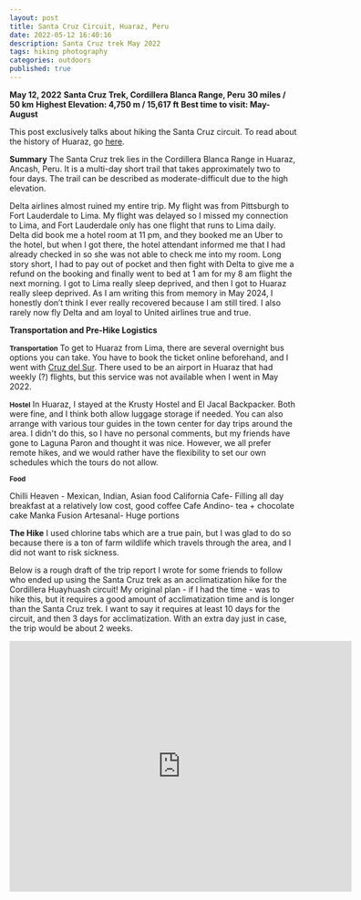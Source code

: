 ```yaml
---
layout: post
title: Santa Cruz Circuit, Huaraz, Peru
date: 2022-05-12 16:40:16
description: Santa Cruz trek May 2022
tags: hiking photography
categories: outdoors
published: true
---
```


**May 12, 2022**
**Santa Cruz Trek, Cordillera Blanca Range, Peru**
**30 miles / 50 km**
**Highest Elevation: 4,750 m / 15,617 ft**
**Best time to visit: May-August**

This post exclusively talks about hiking the Santa Cruz circuit. To read about the history of Huaraz, go [here](https://akb75.github.io/2022/08/02/huaraz-info.html).

**Summary**
The Santa Cruz trek lies in the Cordillera Blanca Range in Huaraz, Ancash, Peru. It is a multi-day short trail that takes approximately two to four days. The trail can be described as moderate-difficult due to the high elevation.

Delta airlines almost ruined my entire trip. My flight was from Pittsburgh to Fort Lauderdale to Lima. My flight was delayed so I missed my connection to Lima, and Fort Lauderdale only has one flight that runs to Lima daily. Delta did book me a hotel room at 11 pm, and they booked me an Uber to the hotel, but when I got there, the hotel attendant informed me that I had already checked in so she was not able to check me into my room. Long story short, I had to pay out of pocket and then fight with Delta to give me a refund on the booking and finally went to bed at 1 am for my 8 am flight the next morning. I got to Lima really sleep deprived, and then I got to Huaraz really sleep deprived. As I am writing this from memory in May 2024, I honestly don’t think I ever really recovered because I am still tired. I also rarely now fly Delta and am loyal to United airlines true and true.

**Transportation and Pre-Hike Logistics**

<span style="font-size:smaller;">**Transportation**</span>
To get to Huaraz from Lima, there are several overnight bus options you can take. You have to book the ticket online beforehand, and I went with [Cruz del Sur](https://www.cruzdelsur.com.pe/). There used to be an airport in Huaraz that had weekly (?) flights, but this service was not available when I went in May 2022.

<span style="font-size:smaller;">**Hostel**</span>
In Huaraz, I stayed at the Krusty Hostel and El Jacal Backpacker. Both were fine, and I think both allow luggage storage if needed. You can also arrange with various tour guides in the town center for day trips around the area. I didn't do this, so I have no personal comments, but my friends have gone to Laguna Paron and thought it was nice. However, we all prefer remote hikes, and we would rather have the flexibility to set our own schedules which the tours do not allow.

<span style="font-size:smaller;">**Food**</span>

Chilli Heaven - Mexican, Indian, Asian food
California Cafe- Filling all day breakfast at a relatively low cost, good coffee
Cafe Andino- tea + chocolate cake
Manka Fusion Artesanal- Huge portions

**The Hike**
I used chlorine tabs which are a true pain, but I was glad to do so because there is a ton of farm wildlife which travels through the area, and I did not want to risk sickness.

Below is a rough draft of the trip report I wrote for some friends to follow who ended up using the Santa Cruz trek as an acclimatization hike for the Cordillera Huayhuash circuit! My original plan - if I had the time - was to hike this, but it requires a good amount of acclimatization time and is longer than the Santa Cruz trek. I want to say it requires at least 10 days for the circuit, and then 3 days for acclimatization. With an extra day just in case, the trip would be about 2 weeks.

<iframe src="https://www.google.com/maps/d/embed?mid=1aFBzZl06uV4HKrDjGyeTfu4K-b73ADo&ehbc=2E312F" width="600" height="440" style="border:0;" allowfullscreen="" loading="lazy"><

You can access the gpx file for my website on this [Google drive](https://drive.google.com/drive/folders/15EfSs-t0rEfvqYgS36IsK2gOdrNu4UF_?usp=sharing). The gpx route doesn't include waypoints, but the track is very easy to follow. I carry a Garmin in-reach mini for all my hikes.

**Colectivo to Vaqueria**
The access to the trail head is quite a way out of town. I had read previous blogs on hikers being able to hike the day they started in Huaraz, but I was unable to do this, and I also do not recommend this option. I got to Vaqueria in the evening after a day of travel.

You will have to take a colectivo from Huaraz to Yunguay, and then from Yunguay to Vaqueria. You can ask at your local hostel where the colectivos are departing from because from reading previous blogs, it seems that the locations change relatively often. The colectivo to Yunguay should cost about 5 soles, and from Yunguay to Vaqueria about 20 soles. It takes one hour to get from Huaraz to Yunguay, and 3 hours to get from Yunguay to Vaqueria if the colectivos have enough passengers. I left around 8 am, and got to Vaqueria around 4 pm. The drivers in Yunguay (big taxi station) wait for the colectivo to fill up with people before departing even if the departure time is set, so I had a 3 hour stop in Yunguay.

In Vaqueria, there is a “hostel” that a couple runs which you see whenever you get off the colectivo. It is made up of several blue buildings. From here you can get a bed to sleep at night, breakfast, dinner, snacks, drinks, etc. It is pretty minimal so I would not depend on this for a resupply point. I had dinner with a couple from France which consisted of rice, eggs, potatoes since we got to Vaqueria late.

**Day 1: Vaqueria to halfway to Punta Union**
<span style="font-size:smaller;">**8 miles / 12.8 km**</span>

I started in Vaqueria at 7 am. I walked past the first campsite (Paria) where people usually stay if they plan to complete the trek in 4 days. The “campsite” that I stayed at is not a designated site per se, but you are still able to camp there. If you walk past Paria and continue on to climb up for 2 miles, you will reach a point at the top of a hill that is flat. This makes for a decent campsite, and cuts off a 2 mile uphill battle from day 2.

**Day 2: halfway to Punta Union pass to Taullipampa 6 miles**
<span style="font-size:smaller;">**6 miles / 9.66 km**</span>
Day 2 is the hardest day because it is mostly uphill, and you reach the pass. I started my day at 6:30 am.

**Day 3: Taullipampa to Cashapampa, Cashapampa to Huaraz do 13 miles**
<span style="font-size:smaller;">**13 miles / 20.9 km**</span>

All posts are written and edited by me and represent my unique experiences.
